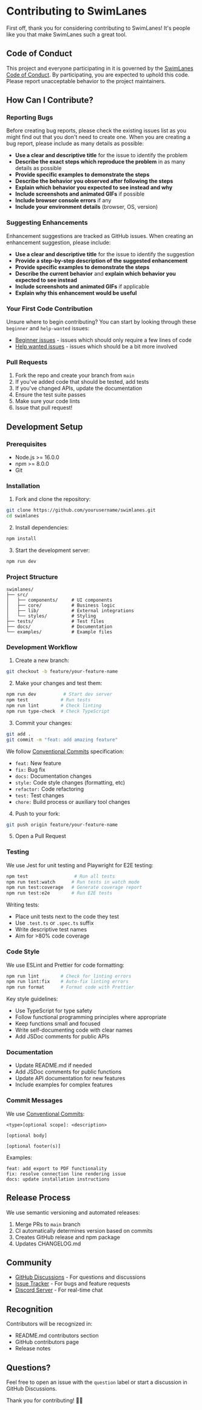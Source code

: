 # Contributing to SwimLanes

First off, thank you for considering contributing to SwimLanes! It's people like you that make SwimLanes such a great tool.

## Code of Conduct

This project and everyone participating in it is governed by the [SwimLanes Code of Conduct](CODE_OF_CONDUCT.md). By participating, you are expected to uphold this code. Please report unacceptable behavior to the project maintainers.

## How Can I Contribute?

### Reporting Bugs

Before creating bug reports, please check the existing issues list as you might find out that you don't need to create one. When you are creating a bug report, please include as many details as possible:

* **Use a clear and descriptive title** for the issue to identify the problem
* **Describe the exact steps which reproduce the problem** in as many details as possible
* **Provide specific examples to demonstrate the steps**
* **Describe the behavior you observed after following the steps**
* **Explain which behavior you expected to see instead and why**
* **Include screenshots and animated GIFs** if possible
* **Include browser console errors** if any
* **Include your environment details** (browser, OS, version)

### Suggesting Enhancements

Enhancement suggestions are tracked as GitHub issues. When creating an enhancement suggestion, please include:

* **Use a clear and descriptive title** for the issue to identify the suggestion
* **Provide a step-by-step description of the suggested enhancement**
* **Provide specific examples to demonstrate the steps**
* **Describe the current behavior** and **explain which behavior you expected to see instead**
* **Include screenshots and animated GIFs** if applicable
* **Explain why this enhancement would be useful**

### Your First Code Contribution

Unsure where to begin contributing? You can start by looking through these `beginner` and `help-wanted` issues:

* [Beginner issues](https://github.com/yourusername/swimlanes/labels/beginner) - issues which should only require a few lines of code
* [Help wanted issues](https://github.com/yourusername/swimlanes/labels/help%20wanted) - issues which should be a bit more involved

### Pull Requests

1. Fork the repo and create your branch from `main`
2. If you've added code that should be tested, add tests
3. If you've changed APIs, update the documentation
4. Ensure the test suite passes
5. Make sure your code lints
6. Issue that pull request!

## Development Setup

### Prerequisites

* Node.js >= 16.0.0
* npm >= 8.0.0
* Git

### Installation

1. Fork and clone the repository:
```bash
git clone https://github.com/yourusername/swimlanes.git
cd swimlanes
```

2. Install dependencies:
```bash
npm install
```

3. Start the development server:
```bash
npm run dev
```

### Project Structure

```
swimlanes/
├── src/
│   ├── components/     # UI components
│   ├── core/           # Business logic
│   ├── lib/            # External integrations
│   └── styles/         # Styling
├── tests/              # Test files
├── docs/               # Documentation
└── examples/           # Example files
```

### Development Workflow

1. Create a new branch:
```bash
git checkout -b feature/your-feature-name
```

2. Make your changes and test them:
```bash
npm run dev          # Start dev server
npm test            # Run tests
npm run lint        # Check linting
npm run type-check  # Check TypeScript
```

3. Commit your changes:
```bash
git add .
git commit -m "feat: add amazing feature"
```

We follow [Conventional Commits](https://www.conventionalcommits.org/) specification:
* `feat:` New feature
* `fix:` Bug fix
* `docs:` Documentation changes
* `style:` Code style changes (formatting, etc)
* `refactor:` Code refactoring
* `test:` Test changes
* `chore:` Build process or auxiliary tool changes

4. Push to your fork:
```bash
git push origin feature/your-feature-name
```

5. Open a Pull Request

### Testing

We use Jest for unit testing and Playwright for E2E testing:

```bash
npm test                 # Run all tests
npm run test:watch      # Run tests in watch mode
npm run test:coverage   # Generate coverage report
npm run test:e2e        # Run E2E tests
```

Writing tests:
* Place unit tests next to the code they test
* Use `.test.ts` or `.spec.ts` suffix
* Write descriptive test names
* Aim for >80% code coverage

### Code Style

We use ESLint and Prettier for code formatting:

```bash
npm run lint        # Check for linting errors
npm run lint:fix    # Auto-fix linting errors
npm run format      # Format code with Prettier
```

Key style guidelines:
* Use TypeScript for type safety
* Follow functional programming principles where appropriate
* Keep functions small and focused
* Write self-documenting code with clear names
* Add JSDoc comments for public APIs

### Documentation

* Update README.md if needed
* Add JSDoc comments for public functions
* Update API documentation for new features
* Include examples for complex features

### Commit Messages

We use [Conventional Commits](https://www.conventionalcommits.org/):

```
<type>[optional scope]: <description>

[optional body]

[optional footer(s)]
```

Examples:
```
feat: add export to PDF functionality
fix: resolve connection line rendering issue
docs: update installation instructions
```

## Release Process

We use semantic versioning and automated releases:

1. Merge PRs to `main` branch
2. CI automatically determines version based on commits
3. Creates GitHub release and npm package
4. Updates CHANGELOG.md

## Community

* [GitHub Discussions](https://github.com/yourusername/swimlanes/discussions) - For questions and discussions
* [Issue Tracker](https://github.com/yourusername/swimlanes/issues) - For bugs and feature requests
* [Discord Server](https://discord.gg/swimlanes) - For real-time chat

## Recognition

Contributors will be recognized in:
* README.md contributors section
* GitHub contributors page
* Release notes

## Questions?

Feel free to open an issue with the `question` label or start a discussion in GitHub Discussions.

Thank you for contributing! 🏊‍♀️